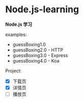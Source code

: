 # Node.js-learning

**Node.js 学习**

examples:

- guessBoxing1.0
- guessBoxing2.0 - HTTP
- guessBoxing3.0 - Express
- guessBoxing4.0 - Koa

Project:

- [x] 下载页
- [x] 详情页
- [ ] 播放页
